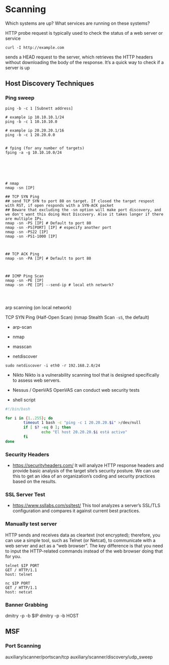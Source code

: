 # Scanning
Which systems are up?
What services are running on these systems?





HTTP probe request is typically used to check the status of a web server or service
```
curl -I http://example.com
```
sends a HEAD request to the server, which retrieves the HTTP headers without downloading the body of the response. It’s a quick way to check if a server is up





## Host Discovery Techniques

### Ping sweep
```
ping -b -c 1 [Subnett address]

# example ip 10.10.10.1/24
ping -b -c 1 10.10.10.0

# example ip 20.20.20.1/16
ping -b -c 1 20.20.0.0


# fping (for any number of targets)
fping -a -g 10.10.10.0/24






# nmap
nmap -sn [IP]

## TCP SYN Ping
## send TCP SYN to port 80 on target. If closed the target respost with RST, if open responds with a SYN-ACK packet
## Beware that excluding the -sn option will make port discovery, and we don't want this doing Host Discovery. Also it takes longer if there are multiple IPs.
nmap -sn -PS [IP] # Default to port 80
nmap -sn -PS[PORT] [IP] # especify another port
nmap -sn -PS22 [IP]
nmap -sn -PS1-1000 [IP]



## TCP ACK Ping
nmap -sn -PA [IP] # Default to port 80



## ICMP Ping Scan
nmap -sn -PE [IP]
nmap -sn -PE [IP] --send-ip # local eth network?




```



arp scanning (on local network)

TCP SYN Ping (Half-Open Scan) (nmap Stealth Scan `-sS`, the default)




























- arp-scan
- nmap
- masscan



- netdiscover
```
sudo netdiscover -i eth0 -r 192.168.2.0/24

```



- Nikto
Nikto is a vulnerability scanning tool that is designed specifically to assess web servers.




- Nessus / OpenVAS
	OpenVAS can conduct web security tests






- shell script
```bash
#!/bin/bash

for i in {1..255}; do
        timeout 1 bash -c "ping -c 1 20.20.20.$i" >/dev/null
        if [ $? -eq 0 ]; then
                echo "El host 20.20.20.$i está activo"
        fi
done
```









### Security Headers

- <https://securityheaders.com/> It will analyze HTTP response headers and provide basic analysis of the target site’s security posture. We can use this to get an idea of an organization’s coding and security practices based on the results. 


### SSL Server Test
- <https://www.ssllabs.com/ssltest/> This tool analyzes a server’s SSL/TLS configuration and compares it against current best practices.




### Manually test server

HTTP sends and receives data as cleartext (not encrypted); therefore, you can use a simple tool, such as Telnet (or Netcat), to communicate with a web server and act as a “web browser”. The key difference is that you need to input the HTTP-related commands instead of the web browser doing that for you.

```
telnet $IP PORT
GET / HTTP/1.1
host: telnet
```

```
nc $IP PORT
GET / HTTP/1.1
host: netcat
```

### Banner Grabbing
dmitry -p -b $IP
dmitry -p -b HOST
















## MSF

### Port Scanning
auxiliary/scanner/portscan/tcp
auxiliary/scanner/discovery/udp_sweep